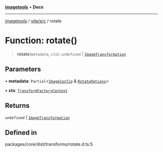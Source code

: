 [**imagetools**](../../../README.md) • **Docs**

***

[imagetools](../../../modules.md) / [vite/src](../README.md) / rotate

# Function: rotate()

> **rotate**(`metadata`, `ctx`): `undefined` \| [`ImageTransformation`](../type-aliases/ImageTransformation.md)

## Parameters

• **metadata**: `Partial`\<[`ImageConfig`](../type-aliases/ImageConfig.md) & [`RotateOptions`](../interfaces/RotateOptions.md)\>

• **ctx**: [`TransformFactoryContext`](../interfaces/TransformFactoryContext.md)

## Returns

`undefined` \| [`ImageTransformation`](../type-aliases/ImageTransformation.md)

## Defined in

packages/core/dist/transforms/rotate.d.ts:5
